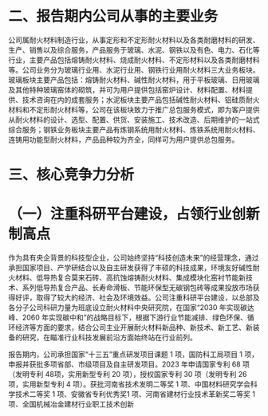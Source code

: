 # 二、报告期内公司从事的主要业务  

公司属耐火材料制造行业，从事定形和不定形耐火材料以及各类耐磨材料的研发、生产、销售以及综合服务，产品服务于玻璃、水泥、钢铁以及有色、电力、石化等行业，主要产品包括熔铸耐火材料、烧成耐火材料、不定形材料以及各类耐磨材料等。公司业务分为玻璃行业用、水泥行业用、钢铁行业用耐火材料三大业务板块。玻璃板块主要产品包括：熔铸耐火材料、碱性耐火材料，用于平板玻璃、日用玻璃及其他特种玻璃窑体的砌筑，并可为用户提供包括窑炉设计、材料配置、材料提供、技术咨询在内的成套服务；水泥板块主要产品包括碱性耐火材料、铝硅质耐火材料和不定形耐火材料等，公司在该板块致力于推广总包服务模式，即为客户提供从耐火材料的设计、选型、配置、供货、安装施工、技术改造、后期维护的一站式综合服务；钢铁业务板块主要产品有炼钢系统用耐火材料、炼铁系统用耐火材料、连铸用功能型耐火材料，产品品种较为齐全，同样可为用户提供总包服务。  

# 三、核心竞争力分析  

# （一）注重科研平台建设，占领行业创新制高点  

作为具有央企背景的科技型企业，公司始终坚持“科技创造未来”的经营理念，通过承担国家项目、产学研结合以及自主研发获得了丰硕的科技成果，环境友好碱性耐火材料、低导热复合莫来石砖、高抗蚀熔铸耐火材料、集成模块化窑衬节能新技术、系列低导热复合产品、长寿命滑板、节能环保型无碳钢包砖等成果投放市场获得好评，取得了较大的经济、社会及环境效益。公司注重科研平台建设，以总部及各分子公司科研力量为班底设立耐火材料中央研究院，在国家“2030 年实现碳达峰、2060 年实现碳中和”的战略目标下，根据下游行业节能减排、绿色环保、循环经济等方面的要求，结合公司主业开展耐火材料新品种、新技术、新工艺、新装备的研究，在瞄准行业科技发展前沿方面始终站在行业前列。  

报告期内，公司承担国家“十三五”重点研发项目课题 1 项，国防科工局项目 1 项，申报并获批多项省部、市级项目及自主研发项目。2023 年申请国家专利 68 项（发明专利 48项，实用新型专利 20 项），授权国家专利 30 项（发明专利 26 项，实用新型专利 4 项）。获批河南省技术发明二等奖 1 项、中国材料研究学会科学技术二等奖 1 项、安徽省专利优秀奖1 项、河南省建材行业技术革新奖二等奖 1 项、全国机械冶金建材行业职工技术创新  